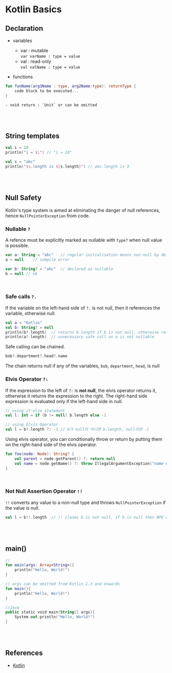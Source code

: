 # Kotlin Basics

## Declaration
* variables
    - var : mutable  
        `var varName : type = value`                 
    - val : read-only  
        `val valName : type = value`

* functions
```Kotlin
fun funName(arg1Name : type, arg2Name:type): returnType {
    code block to be executed...
}
```
    - void return : `Unit` or can be omitted 
<br/><br/>

## String templates
```kotlin
val i = 10
println("i = $i") // "i = 10"

val s = "abc"
println("$s.length is ${s.length}") // abc.length is 3
```
<br/><br/>


## Null Safety
Kotlin's type system is aimed at eliminating the danger of null references, hence `NullPointerException` from code. 

### Nullable `?`
A refence must be explicitly marked as nullable with `type?` when null value is possible.

```Kotlin
var a: String = "abc"   // regular initialisation means non-null by default
a = null    // compile error

var b: String? = "abc"  // declared as nullable
b = null // ok
```
<br/>

### Safe calls `?.`
If the variable on the left-hand side of `?.` is not null, then it references the variable, otherwise null.
```Kotlin
val a = "Kotlin"
val b: String? = null
println(b?.length)  // returns b.length if b is not null, otherwise returns null
println(a?.length)  // unnecessary safe call as a is not nullable
```

Safe calling can be chained.
```Kotlin
bob?.department?.head?.name
```
The chain returns null if any of the variables, `bob`, `department`, `head`, is null
<br/>

### Elvis Operator `?:`
If the expression to the left of `?:` is **not null**, the elvis operator returns it, otherwise it returns the expression to the right. The right-hand side expression is evaluated only if the left-hand side in null.
```Kotlin
// using if-else statement
val l: Int = if (b != null) b.length else -1

// using Elvis Operator
val l = b?.length ?: -1 // b가 null이 아니면 b.length, null이면 -1 
```

Using elvis operator, you can conditionally throw or return by putting them on the right-hand side of the elvis operator.
```Kotlin
fun foo(node: Node): String? {
    val parent = node.getParent() ?: return null
    val name = node.getName() ?: throw IllegalArgumentException("name expected")
}
```
<br/>

### Not Null Assertion Operator `!!`
`!!` converts any value to a non-null type and throws `NullPointerException` if the value is null.
```Kotlin
val l = b!!.length  // !! claims b is not null, if b is null then NPE occurs
```
<br/><br/>

## main()
```Kotlin
// 
fun main(args: Array<String>){
    println("Hello, World!")
}

// args can be omitted from Kotlin 1.3 and onwards
fun main(){
    println("Hello, World!")
}

//Java
public static void main(String[] args){
    System.out.println("Hello, World!")
}
```
<br/><br/>

## References
- [Kotlin](https://kotlinlang.org/docs/reference/basic-syntax.html)

